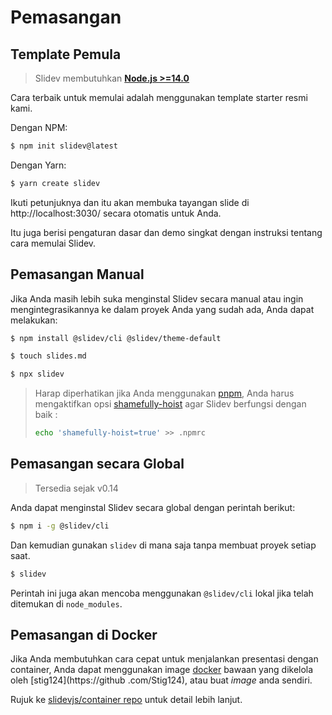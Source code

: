 # Pemasangan

## Template Pemula

> Slidev membutuhkan [**Node.js >=14.0**](https://nodejs.org/)

Cara terbaik untuk memulai adalah menggunakan template starter resmi kami.

Dengan NPM:

```bash
$ npm init slidev@latest
```

Dengan Yarn:

```bash
$ yarn create slidev
```

Ikuti petunjuknya dan itu akan membuka tayangan slide di http://localhost:3030/ secara otomatis untuk Anda.

Itu juga berisi pengaturan dasar dan demo singkat dengan instruksi tentang cara memulai Slidev.

## Pemasangan Manual

Jika Anda masih lebih suka menginstal Slidev secara manual atau ingin mengintegrasikannya ke dalam proyek Anda yang sudah ada, Anda dapat melakukan:

```bash
$ npm install @slidev/cli @slidev/theme-default
```
```bash
$ touch slides.md
```
```bash
$ npx slidev
```

> Harap diperhatikan jika Anda menggunakan [pnpm](https://pnpm.io), Anda harus mengaktifkan opsi [shamefully-hoist](https://pnpm.io/npmrc#shamefully-hoist) agar Slidev berfungsi dengan baik :
>
> ```bash
> echo 'shamefully-hoist=true' >> .npmrc
> ```

## Pemasangan secara Global

> Tersedia sejak v0.14

Anda dapat menginstal Slidev secara global dengan perintah berikut:

```bash
$ npm i -g @slidev/cli
```

Dan kemudian gunakan `slidev` di mana saja tanpa membuat proyek setiap saat.

```bash
$ slidev
```

Perintah ini juga akan mencoba menggunakan `@slidev/cli` lokal jika telah ditemukan di `node_modules`.

## Pemasangan di Docker

Jika Anda membutuhkan cara cepat untuk menjalankan presentasi dengan container, Anda dapat menggunakan image [docker](https://hub.docker.com/r/stig124/slidev) bawaan yang dikelola oleh [stig124](https://github .com/Stig124), atau buat *image* anda sendiri.

Rujuk ke [slidevjs/container repo](https://github.com/slidevjs/container) untuk detail lebih lanjut.
